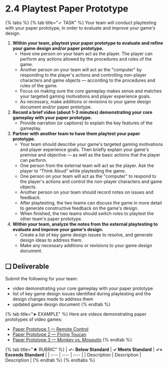 # 2.4 Playtest Paper Prototype

{% tabs %}
{% tab title="✓ TASK" %}
Your team will conduct playtesting with your paper prototype, in order to evaluate and improve your game's design.

1. **Within your team, playtest your paper prototype to evaluate and refine your game design and/or paper prototype.**
   * Have one person on your team act as the player. The player can perform any actions allowed by the procedures and rules of the game.
   * Another person on your team will act as the "computer" by responding to the player's actions and controlling non-player characters and game objects — according to the procedures and rules of the game.
   * Focus on making sure the core gameplay makes sense and matches your targeted gaming motivations and player experience goals.
   * As necessary, make additions or revisions to your game design document and/or paper prototype.
2. **Record a brief video \(about 1-3 minutes\) demonstrating your core gameplay with your paper prototype.**
   * Provide narration \(or captions\) to explain the key features of the gameplay.
3. **Partner with another team to have them playtest your paper prototype.**
   * Your team should describe your game's targeted gaming motivations and player experience goals. Then briefly explain your game's premise and objective — as well as the basic actions that the player can perform.
   * One person from the external team will act as the player. Ask the player to “Think Aloud” while playtesting the game.
   * One person on your team will act as the "computer" to respond to the player's actions and control the non-player characters and game objects.
   * Another person on your team should record notes on issues and feedback.
   * After playtesting, the two teams can discuss the game in more detail to generate constructive feedback on the game's design.
   * When finished, the two teams should switch roles to playtest the other team's paper prototype.
4. **Within your team, analyze the notes from the external playtesting to evaluate and improve your game's design.**
   * Create a list of key game design issues to resolve, and generate design ideas to address them.
   * Make any necessary additions or revisions to your game design document.

## **❏ Deliverable**

Submit the following for your team:

* video demonstrating your core gameplay with your paper prototype
* list of key game design issues identified during playtesting and the design changes made to address them
* updated game design document
{% endtab %}

{% tab title="➤ EXAMPLE" %}
Here are videos demonstrating paper prototypes of video games:

* [Paper Prototype 1 — Remote Control](https://www.youtube.com/watch?v=y5U645KA5NM)
* [Paper Prototype 2 — Flying Toucan](https://www.youtube.com/watch?v=mZyKyiRCxwk&t=21)
* [Paper Prototype 3 — Monkey vs. Mosquito](https://www.youtube.com/watch?v=KQ38gS7SNok&t=20)
{% endtab %}

{% tab title="★ RUBRIC" %}
| **✓- Below Standard** | **✓ Meets Standard** | **✓+ Exceeds Standard** |
| :--- | :--- | :--- |
| Description | Description | Description |
{% endtab %}
{% endtabs %}

